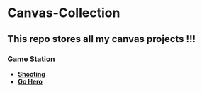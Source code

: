 # Canvas-Collection

## This repo stores all my canvas projects !!!

### Game Station

-   [**Shooting**]()
-   [**Go Hero**]()

